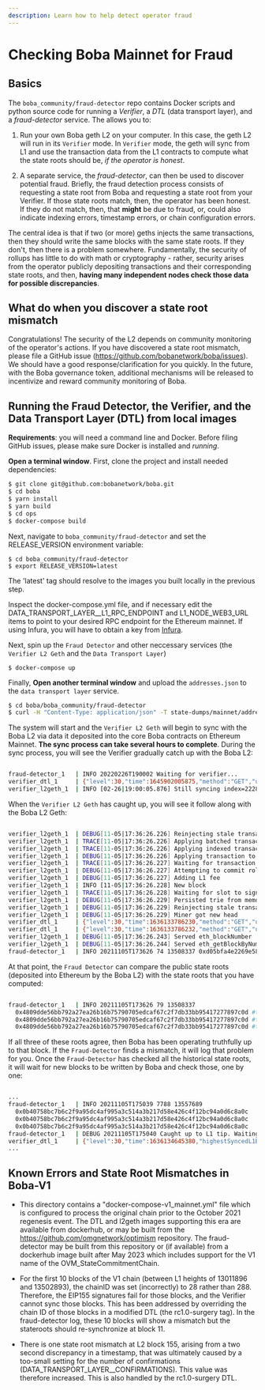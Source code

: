 ```yaml
---
description: Learn how to help detect operator fraud
---
```


# Checking Boba Mainnet for Fraud

## Basics

The `boba_community/fraud-detector` repo contains Docker scripts and python source code for running a *Verifier*, a *DTL* (data transport layer), and a *fraud-detector* service. The allows you to:

1. Run your own Boba geth L2 on your computer. In this case, the geth L2 will run in its `Verifier` mode. In `Verifier` mode, the geth will sync from L1 and use the transaction data from the L1 contracts to compute what the state roots should be, *if the operator is honest*.

2. A separate service, the *fraud-detector*, can then be used to discover potential fraud. Briefly, the fraud detection process consists of requesting a state root from Boba and requesting a state root from your Verifier. If those state roots match, then, the operator has been honest. If they do not match, then, that **might** be due to fraud, or, could also indicate indexing errors, timestamp errors, or chain configuration errors.

The central idea is that if two (or more) geths injects the same transactions, then they should write the same blocks with the same state roots. If they don't, then there is a problem somewhere. Fundamentally, the security of rollups has little to do with math or cryptography - rather, security arises from the operator publicly depositing transactions and their corresponding state roots, and then, **having many independent nodes check those data for possible discrepancies**.

## What do when you discover a state root mismatch

Congratulations! The security of the L2 depends on community monitoring of the operator's actions. If you have discovered a state root mismatch, please file a GitHub issue (https://github.com/bobanetwork/boba/issues). We should have a good response/clarification for you quickly. In the future, with the Boba governance token, additional mechanisms will be released to incentivize and reward community monitoring of Boba.

## Running the Fraud Detector, the Verifier, and the Data Transport Layer (DTL) from local images

**Requirements**: you will need a command line and Docker. Before filing GitHub issues, please make sure Docker is installed and *running*.

**Open a terminal window**. First, clone the project and install needed dependencies:

```bash
$ git clone git@github.com:bobanetwork/boba.git
$ cd boba
$ yarn install
$ yarn build
$ cd ops
$ docker-compose build
```

Next, navigate to `boba_community/fraud-detector` and set the RELEASE_VERSION environment variable:

```
$ cd boba_community/fraud-detector
$ export RELEASE_VERSION=latest
```

The 'latest' tag should resolve to the images you built locally in the previous step.

Inspect the docker-compose.yml file, and if necessary edit the DATA_TRANSPORT_LAYER__L1_RPC_ENDPOINT and L1_NODE_WEB3_URL items to point to your desired RPC endpoint for the Ethereum mainnet. If using Infura, you will have to obtain a key from [Infura](https://infura.io).

Next, spin up the `Fraud Detector` and other neccessary services (the `Verifier L2 Geth` and the `Data Transport Layer`)

```
$ docker-compose up
```

Finally, **Open another terminal window** and upload the `addresses.json` to the `data transport layer` service.

```bash
$ cd boba/boba_community/fraud-detector
$ curl -H "Content-Type: application/json" -T state-dumps/mainnet/addresses.json http://localhost:8080/addresses.json
```

The system will start and the `Verifier L2 Geth` will begin to sync with the Boba L2 via data it deposited into the core Boba contracts on Ethereum Mainnet. **The sync process can take several hours to complete**. During the sync process, you will see the Verifier gradually catch up with the Boba L2:

```bash

fraud-detector_1   | INFO 20220226T190002 Waiting for verifier...
verifier_dtl_1     | {"level":30,"time":1645902005875,"method":"GET","url":"/eth/syncing?backend=l1","elapsed":1,"msg":"Served HTTP Request"}
verifier_l2geth_1  | INFO [02-26|19:00:05.876] Still syncing index=2228 tip=363424

```

When the `Verifier L2 Geth` has caught up, you will see it follow along with the Boba L2 Geth:

```bash

verifier_l2geth_1  | DEBUG[11-05|17:36:26.226] Reinjecting stale transactions           count=0
verifier_l2geth_1  | TRACE[11-05|17:36:26.226] Applying batched transaction             index=7828
verifier_l2geth_1  | TRACE[11-05|17:36:26.226] Applying indexed transaction             index=7828
verifier_l2geth_1  | DEBUG[11-05|17:36:26.226] Applying transaction to tip              index=7828  hash=0xbfbc45382be5b47ec39398af8db5401a39d0826201d10103e49d0821d425d40e origin=sequencer
verifier_l2geth_1  | TRACE[11-05|17:36:26.227] Waiting for transaction to be added to chain hash=0xbfbc45382be5b47ec39398af8db5401a39d0826201d10103e49d0821d425d40e
verifier_l2geth_1  | DEBUG[11-05|17:36:26.227] Attempting to commit rollup transaction  hash=0xbfbc45382be5b47ec39398af8db5401a39d0826201d10103e49d0821d425d40e
verifier_l2geth_1  | DEBUG[11-05|17:36:26.227] Adding L1 fee                            l1-fee=9693
verifier_l2geth_1  | INFO [11-05|17:36:26.228] New block                                index=7828  l1-timestamp=1636132977 l1-blocknumber=13557931 tx-hash=0xbfbc45382be5b47ec39398af8db5401a39d0826201d10103e49d0821d425d40e queue-orign=sequencer gas=234861  fees=0.00234861      elapsed=1.375ms
verifier_l2geth_1  | TRACE[11-05|17:36:26.228] Waiting for slot to sign and propagate   delay=0s
verifier_l2geth_1  | DEBUG[11-05|17:36:26.229] Persisted trie from memory database      nodes=48 size=14.23KiB  time=456.119µs   gcnodes=0 gcsize=0.00B gctime=0s livenodes=1 livesize=-1868160.00B
verifier_l2geth_1  | DEBUG[11-05|17:36:26.229] Reinjecting stale transactions           count=0
verifier_l2geth_1  | DEBUG[11-05|17:36:26.229] Miner got new head                       height=7829 block-hash=0x2a4ec268eb3816a09365880ad2e5fc8b89a5570e555838c2b93ccae21157af30 tx-hash=0xbfbc45382be5b47ec39398af8db5401a39d0826201d10103e49d0821d425d40e tx-hash=0xbfbc45382be5b47ec39398af8db5401a39d0826201d10103e49d0821d425d40e
verifier_dtl_1     | {"level":30,"time":1636133786230,"method":"GET","url":"/batch/transaction/latest","elapsed":1,"msg":"Served HTTP Request"}
verifier_dtl_1     | {"level":30,"time":1636133786232,"method":"GET","url":"/batch/transaction/latest","elapsed":1,"msg":"Served HTTP Request"}
verifier_l2geth_1  | DEBUG[11-05|17:36:26.243] Served eth_blockNumber                   conn=172.18.0.4:44544 reqid=147 t=24.086µs
verifier_l2geth_1  | DEBUG[11-05|17:36:26.244] Served eth_getBlockByNumber              conn=172.18.0.4:44544 reqid=148 t=177.276µs
fraud-detector_1   | INFO 20211105T173626 74 13508337 0xd05bfa4e2269e584b95348b070673d2f64a5ee8dbb198f7fa78ee7deac338007 0xd05bfa4e2269e584b95348b070673d2f64a5ee8dbb198f7fa78ee7deac338007 0xd05bfa4e2269e584b95348b070673d2f64a5ee8dbb198f7fa78ee7deac338007

```

At that point, the `Fraud Detector` can compare the public state roots (deposited into Ethereum by the Boba L2) with the state roots that you have computed:

```bash

fraud-detector_1   | INFO 20211105T173626 79 13508337
  0x4809dde56bb792a27ea26b16b75790705edcaf67c2f7db33bb95417277897c0d #the SCC-STATEROOT, written into Ethereum by Boba
  0x4809dde56bb792a27ea26b16b75790705edcaf67c2f7db33bb95417277897c0d #the L2-STATEROOT, as reported by Boba
  0x4809dde56bb792a27ea26b16b75790705edcaf67c2f7db33bb95417277897c0d #the VERIFIER-STATEROOT you just calculated

```

If all three of these roots agree, then Boba has been operating truthfully up to that block. If the `Fraud-Detector` finds a mismatch, it will log that problem for you. Once the `Fraud-Detector` has checked all the historical state roots, it will wait for new blocks to be written by Boba and check those, one by one:

```bash

...
fraud-detector_1   | INFO 20211105T175039 7788 13557689
  0x0b40758bc7b6c2f9a95dc4af995a3c514a3b217d58e426c4f12bc94a0d6c8a0c
  0x0b40758bc7b6c2f9a95dc4af995a3c514a3b217d58e426c4f12bc94a0d6c8a0c
  0x0b40758bc7b6c2f9a95dc4af995a3c514a3b217d58e426c4f12bc94a0d6c8a0c
fraud-detector_1   | DEBUG 20211105T175040 Caught up to L1 tip. Waiting for new events from startBlock 13557996
verifier_dtl_1     | {"level":30,"time":1636134645380,"highestSyncedL1Block":13558055,"targetL1Block":13558056,"msg":"Synchronizing events from Layer 1 (Ethereum)"}
...

```

## Known Errors and State Root Mismatches in Boba-V1

* This directory contains a "docker-compose-v1_mainnet.yml" file which is configured to process the original chain prior to the October 2021 regenesis event. The DTL and l2geth images supporting this era are available from dockerhub, or may be built from the https://github.com/omgnetwork/optimism repository. The fraud-detector may be built from this repository or (if available) from a dockerhub image built after May 2023 which includes support for the V1 name of the OVM_StateCommitmentChain.

* For the first 10 blocks of the V1 chain (between L1 heights of 13011896 and 13502893), the chainID was set (incorrectly) to 28 rather than 288. Therefore, the EIP155 signatures fail for those blocks, and the Verifier cannot sync those blocks. This has been addressed by overriding the chain ID of those blocks in a modified DTL (the rc1.0-surgery tag). In the fraud-detector log, these 10 blocks will show a mismatch but the stateroots should re-synchronize at block 11.

* There is one state root mismatch at L2 block 155, arising from a two second discrepancy in a timestamp, that was ultimately caused by a too-small setting for the number of confirmations (DATA_TRANSPORT_LAYER__CONFIRMATIONS). This value was therefore increased. This is also handled by the rc1.0-surgery DTL.

